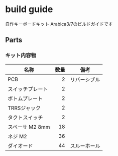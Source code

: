 # build guide
自作キーボードキット Arabica3/7のビルドガイドです

## Parts

### キット内容物

名称| 数量 | 備考 |
----|----:|----|
PCB             |　2 | リバーシブル
スイッチプレート  | 2|
ボトムプレート   | 2|
TRRSジャック     |2|
タクトスイッチ    |2|
スペーサ M2 8mm   |18|
ネジ M2          |36|
ダイオード       |44|スルーホール
